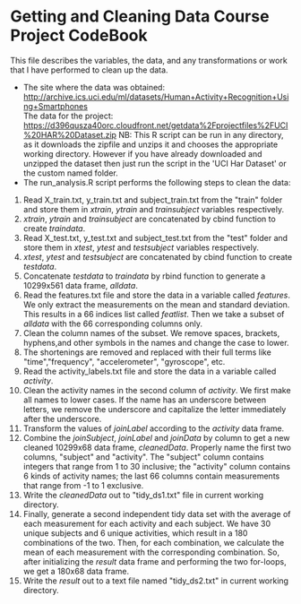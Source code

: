 Getting and Cleaning Data Course Project CodeBook
=================================================
This file describes the variables, the data, and any transformations or work that I have performed to clean up the data.  
* The site where the data was obtained:  
http://archive.ics.uci.edu/ml/datasets/Human+Activity+Recognition+Using+Smartphones      
The data for the project:  
https://d396qusza40orc.cloudfront.net/getdata%2Fprojectfiles%2FUCI%20HAR%20Dataset.zip
NB: This R script can be run in any directory, as it downloads the zipfile and unzips it and chooses the appropriate working directory. However if you have already downloaded and unzipped the dataset then just run the script in the 'UCI Har Dataset' or the custom named folder.
* The run_analysis.R script performs the following steps to clean the data:   
 1. Read X_train.txt, y_train.txt and subject_train.txt from the "train" folder and store them in *xtrain*, *ytrain* and *trainsubject* variables respectively.
 2. *xtrain*, *ytrain* and *trainsubject* are concatenated by cbind function to create *traindata*.     
 3. Read X_test.txt, y_test.txt and subject_test.txt from the "test" folder and store them in *xtest*, *ytest* and *testsubject* variables respectively.  
 4. *xtest*, *ytest* and *testsubject* are concatenated by cbind function to create *testdata*.
 5.  Concatenate *testdata* to *traindata* by rbind function to generate a 10299x561 data frame, *alldata*.  
 6. Read the features.txt file and store the data in a variable called *features*. We only extract the measurements on the mean and standard deviation. This results in a 66 indices list called *featlist*. Then we take a subset of *alldata* with the 66 corresponding columns only.  
 7. Clean the column names of the subset. We remove spaces, brackets, hyphens,and other symbols in the names and change the case to lower.
 8. The shortenings are removed and replaced with their full terms like "time","frequency", "accelerometer", "gyroscope", etc.   
 9. Read the activity_labels.txt file and store the data in a variable called *activity*.  
 10. Clean the activity names in the second column of *activity*. We first make all names to lower cases. If the name has an underscore between letters, we remove the underscore and capitalize the letter immediately after the underscore.  
 11. Transform the values of *joinLabel* according to the *activity* data frame.  
 12. Combine the *joinSubject*, *joinLabel* and *joinData* by column to get a new cleaned 10299x68 data frame, *cleanedData*. Properly name the first two columns, "subject" and "activity". The "subject" column contains integers that range from 1 to 30 inclusive; the "activity" column contains 6 kinds of activity names; the last 66 columns contain measurements that range from -1 to 1 exclusive.  
 13. Write the *cleanedData* out to "tidy_ds1.txt" file in current working directory.  
 14. Finally, generate a second independent tidy data set with the average of each measurement for each activity and each subject. We have 30 unique subjects and 6 unique activities, which result in a 180 combinations of the two. Then, for each combination, we calculate the mean of each measurement with the corresponding combination. So, after initializing the *result* data frame and performing the two for-loops, we get a 180x68 data frame.
 15. Write the *result* out to a text file named "tidy_ds2.txt" in current working directory. 
